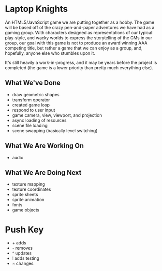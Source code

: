 # Laptop Knights
An HTML5/JavaScript game we are putting together as a hobby.
The game will be based off of the crazy pen-and-paper adventures
we have had as a gaming group. With characters designed as
representations of our typical play-style, and wacky worlds
to express the storytelling of the GMs in our group, our goal
with this game is not to produce an award winning AAA competing
title, but rather a game that we can enjoy as a group, and,
hopefully, anyone else who stumbles upon it.

It's still heavily a work-in-progress, and it may be years
before the project is completed (the game is a lower
priority than pretty much everything else).

## What We've Done
* draw geometric shapes
* transform operator
* created game loop
* respond to user input
* game camera, view, viewport, and projection
* async loading of resources
* scene file loading
* scene swapping (basically level switching)

## What We Are Working On
* audio

## What We Are Doing Next
* texture mapping
* texture coordinates
* sprite sheets
* sprite animation
* fonts
* game objects

# Push Key
* \+ adds
* \- removes
* ^ updates
* ! adds testing
* ~ changes
